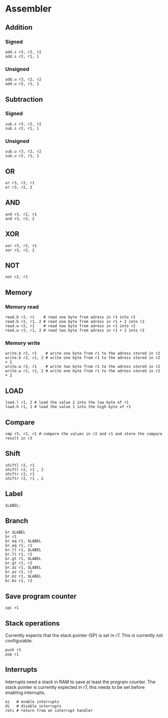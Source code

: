 # Assembler

## Addition
### Signed
```
add.s r3, r2, r2
add.s r2, r1, 1
```
### Unsigned
```
add.u r3, r2, r2
add.u r2, r1, 1
```
## Subtraction
### Signed
```
sub.s r3, r2, r2
sub.s r2, r1, 1
```
### Unsigned
```
sub.u r3, r2, r2
sub.u r2, r1, 1
```
## OR
```
or r3, r2, r1
or r3, r2, 2
```
## AND
```
and r3, r2, r1
and r3, r2, 2
```
## XOR
```
xor r3, r2, r1
xor r3, r2, 2
```
## NOT
```
not r2, r1
```
## Memory
### Memory read
```
read.b r2, r1    # read one byte from adress in r1 into r2
read.b r2, r1, 2 # read one byte from adress in r1 + 2 into r2
read.w r2, r1    # read two byte from adress in r1 into r2
read.w r2, r1, 2 # read two byte from adress in r1 + 2 into r2
```
### Memory write
```
write.b r2, r1    # write one byte from r1 to the adress stored in r2
write.b r2, r1, 2 # write one byte from r1 to the adress stored in r2 + 2
write.w r2, r1    # write two byte from r1 to the adress stored in r2
write.w r2, r1, 2 # write one byte from r1 to the adress stored in r2 + 2
```
## LOAD
```
load.l r1, 2 # load the value 2 into the low byte of r1
load.h r1, 1 # load the value 1 into the high byte of r1
```
## Compare
```
cmp r3, r2, r1 # compare the values in r2 and r1 and store the compare result in r3
```

## Shift
```
shiftl r2, r1 
shiftl r2, r1 , 2
shiftr r2, r1 
shiftr r2, r1 , 2
```
## Label
```
$LABEL:
```

## Branch
```
br $LABEL
br r1
br.eq r1, $LABEL
br.eq r1, r2
br.lt r1, $LABEL
br.lt r1, r2
br.gt r1, $LABEL
br.gt r1, r2
br.az r1, $LABEL
br.az r1, r2
br.bz r1, $LABEL
br.bz r1, r2
```

## Save program counter
```
spc r1
```
## Stack operations
Currently expects that the stack pointer (SP) is set in r7. This is currently not configurable.
```
push r1
pop r1
```
## Interrupts
Interrupts need a stack in RAM to save at least the program counter. The stack pointer is currently expected in r7, this needs to be set before enabling interrupts.
```
ei   # enable interrupts
di   # disable interrupts
reti # return from an interrupt handler
```
